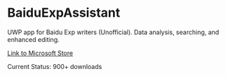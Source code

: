 # BaiduExpAssistant
UWP app for Baidu Exp writers (Unofficial). Data analysis, searching, and enhanced editing.

[Link to Microsoft Store](<https://www.microsoft.com/en-us/p/%E7%99%BE%E5%BA%A6%E7%BB%8F%E9%AA%8C%E4%B8%AA%E4%BA%BA%E5%8A%A9%E6%89%8B/9n4xxp4p385d?activetab=pivot:overviewtab>)

Current Status: 900+ downloads

